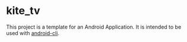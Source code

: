 # kite_tv

This project is a template for an Android Application. It is intended to be used with [android-cli](https://github.com/SyedAhkam/android-cli).
